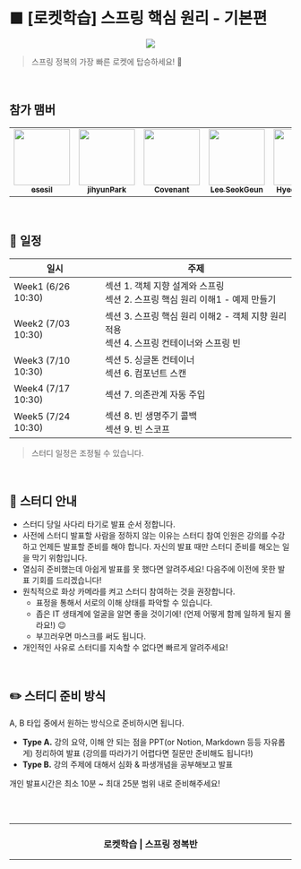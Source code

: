 <h1>
■ [로켓학습] 스프링 핵심 원리 - 기본편
</h1>

<p align="center">
    <img src="./_raw/rocket.jpg" />
</p>

> 스프링 정복의 가장 빠른 로켓에 탑승하세요! 🚀 

<br />

## 참가 맴버

<table>
  <tr>
    <td align="center"><a href="https://github.com/esesil"><img src="https://avatars.githubusercontent.com/u/72774479?v=4?s=100" width="100px;" alt=""/><br /><sub><b>esesil</b></sub></a><br /></td>
    <td align="center"><a href="https://github.com/jihyunhillpark"><img src="https://github.com/jihyunhillpark?s=100" width="100px;" alt=""/><br /><sub><b>jihyunPark</b></sub></a><br /></td>
    <td align="center"><a href="https://github.com/KoEonYack"><img src="https://avatars.githubusercontent.com/u/28642484?v=4?s=100" width="100px;" alt=""/><br /><sub><b>Covenant</b></sub></a><br /></td>
    <td align="center"><a href="https://github.com/leesg619"><img src="https://avatars.githubusercontent.com/u/52132929?v=4?s=100" width="100px;" alt=""/><br /><sub><b>Lee SeokGeun
</b></sub></a><br /></td>
    <td align="center"><a href="https://landwhale2.github.io/"><img src="https://avatars3.githubusercontent.com/u/43875634?v=4?s=100" width="100px;" alt=""/><br /><sub><b>HyeokJin Kim</b></sub></a><br /></td>
    <td align="center"><a href="https://landwhale2.github.io/"><img src="https://avatars3.githubusercontent.com/u/43875634?v=4?s=100" width="100px;" alt=""/><br /><sub><b>HyeokJin Kim</b></sub></a><br /></td>
</tr>
</table>

<br />

## 📅 일정

<table>
    <thead>
        <tr>
            <th> 일시 </th>
            <th> 주제 </th>
        </tr>
    </thead>
    <tbody>        
        <tr>
            <td> Week1 (6/26 10:30) </td>
            <td> 
                섹션 1. 객체 지향 설계와 스프링 <br />
                섹션 2. 스프링 핵심 원리 이해1 - 예제 만들기
            </td>
        </tr>
        <tr>
            <td> Week2 (7/03 10:30) </td>
            <td> 
                섹션 3. 스프링 핵심 원리 이해2 - 객체 지향 원리 적용 <br />
                섹션 4. 스프링 컨테이너와 스프링 빈 
            </td>
        </tr>
        <tr>
            <td> Week3 (7/10 10:30) </td>
            <td> 
                섹션 5. 싱글톤 컨테이너 <br />
                섹션 6. 컴포넌트 스캔
            </td>
        </tr>
        <tr>
            <td> Week4 (7/17 10:30) </td>
            <td> 
                섹션 7. 의존관계 자동 주입 <br />
            </td>
        </tr>
        <tr>
            <td> Week5 (7/24 10:30) </td>
            <td> 
                섹션 8. 빈 생명주기 콜백 <br /> 
                섹션 9. 빈 스코프
            </td>
        </tr>
    </tbody>
</table>

> 스터디 일정은 조정될 수 있습니다.

<br />

## 📣 스터디 안내

- 스터디 당일 사다리 타기로 발표 순서 정합니다.
- 사전에 스터디 발표할 사람을 정하지 않는 이유는 스터디 참여 인원은 강의를 수강하고 언제든 발표할 준비를 해야 합니다. 자신의 발표 때만 스터디 준비를 해오는 일을 막기 위함입니다.
- 열심히 준비했는데 아쉽게 발표를 못 했다면 알려주세요! 다음주에 이전에 못한 발표 기회를 드리겠습니다!
- 원칙적으로 화상 카메라를 켜고 스터디 참여하는 것을 권장합니다.
    - 표정을 통해서 서로의 이해 상태를 파악할 수 있습니다.
    - 좁은 IT 생태계에 얼굴을 알면 좋을 것이기에! (언제 어떻게 함께 일하게 될지 몰라요!) 😉
    - 부끄러우면 마스크를 써도 됩니다.
- 개인적인 사유로 스터디를 지속할 수 없다면 빠르게 알려주세요! 

<br />

## ✏️ 스터디 준비 방식

A, B 타입 중에서 원하는 방식으로 준비하시면 됩니다. 

- __Type A.__ 강의 요약, 이해 안 되는 점을 PPT(or Notion, Markdown 등등 자유롭게) 정리하여 발표 (강의를 따라가기 어렵다면 질문만 준비해도 됩니다!)
- __Type B.__ 강의 주제에 대해서 심화 & 파생개념을 공부해보고 발표

개인 발표시간은 최소 10분 ~ 최대 25분 범위 내로 준비해주세요!


<br />
<br />

<!-- Bottom -->
<hr />

<div align=center>
    <h3> 로켓학습 | 스프링 정복반 </h3>
</div>

<hr />
